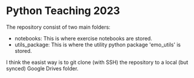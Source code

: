# Python Teaching 2023

The repository consist of two main folders: 

- notebooks: This is where exercise notebooks are stored. 
- utils_package: This is where the utility python package 'emo_utils' is stored. 

I think the easist way is to git clone (with SSH) the repository to a local (but synced) Google Drives folder. 



